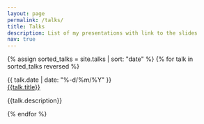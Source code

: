 ```yaml
---
layout: page
permalink: /talks/
title: Talks
description: List of my presentations with link to the slides
nav: true
---
```


{% assign sorted_talks = site.talks | sort: "date" %}
{% for talk in sorted_talks reversed %}

<div class="row">
    <div class="col-sm-2 abbr">
        <span class="badge">{{ talk.date | date: "%-d/%m/%Y" }}</span>
    </div>
    <div id="{{entry.key}}" class="col-sm-10 paper">
        <a href="{{ talk.url | relative_url }}">{{talk.title}}</a>
        <p>{{talk.description}}</p>
    </div>
</div>
{% endfor %}